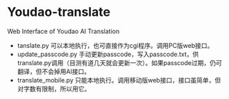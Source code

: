 # Youdao-translate
Web Interface of Youdao AI Translation

* tanslate.py 可以本地执行，也可直接作为cgi程序。调用PC版web接口。
* update_passcode.py 手动更新passcode，写入passcode.txt，供translate.py调用（目测有道几天就会更新一次）。如果passcode过期，仍可翻译，但不会掉用AI接口。
* translate_mobile.py 只能本地执行。调用移动版web接口，接口虽简单，但对字数有限制，所以用它。
